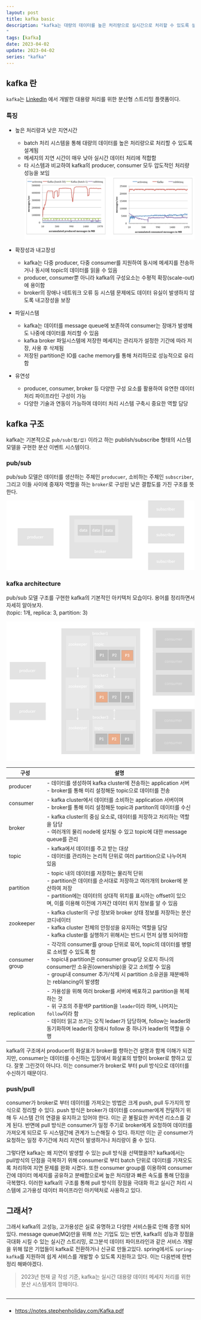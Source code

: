 ```yaml
---
layout: post
title: kafka basic
description: "kafka는 대량의 데이터를 높은 처리량으로 실시간으로 처리할 수 있도록 설계되어 있으며, 분산 시스템의 높은 가용성과 유연성을 활용하여 안정적이고 데이터 손실 없이 데이터를 전송할 수 있다. 이는 다양한 서비스에서 활용되며, 웹 사이트의 대규모 로그 데이터 수집, 이벤트 처리, 메세지 큐, 스트리밍 등의 용도로 여러 기업 및 서비스에서 사용하고 있다. kafka가 다양하게 사용되는 이유는 여러가지 특징적인 이유를 알아본다.
"
tags: [kafka]
date: 2023-04-02
update: 2023-04-02
series: "kafka"
---
```


## kafka 란
`kafka`는 [LinkedIn](https://www.linkedin.com/) 에서 개발한 대용량 처리를 위한 분산형 스트리밍 플랫폼이다. 


### 특징
* 높은 처리량과 낮은 지연시간
    * batch 처리 시스템을 통해 대량의 데이터를 높은 처리량으로 처리할 수 있도록 설계됨
    * 메세지의 지연 시간이 매우 낮아 실시간 데이터 처리에 적합함
    * 타 시스템과 비교하여 kafka의 producer, consumer 모두 압도적인 처리량 성능을 보임
![](kafka-03.png)

* 확장성과 내고장성
    * kafka는 다중 producer, 다중 consumer를 지원하여 동시에 메세지를 전송하거나 동시에 topic의 데이터를 읽을 수 있음
    * producer, consumer뿐 아니라 kafka의 구성요소는 수평적 확장(scale-out)에 용이함
    * broker의 장애나 네트워크 오류 등 시스템 문제에도 데이터 유실이 발생하지 않도록 내고장성을 보장

* 파일시스템
    * kafka는 데이터를 message queue에 보존하여 consumer는 장애가 발생해도 나중에 데이터를 처리할 수 있음
    * kafka broker 파일시스템에 저장한 메세지는 관리자가 설정한 기간에 따라 저장, 사용 후 삭제됨
    * 저장된 partition은 IO를 cache memory를 통해 처리하므로 성능적으로 유리함

* 유연성
    * producer, consumer, broker 등 다양한 구성 요소를 활용하여 유연한 데이터 처리 파이프라인 구성이 가능
    * 다양한 기술과 연동이 가능하여 데이터 처리 시스템 구축시 중요한 역할 담당


## kafka 구조
kafka는 기본적으로 `pub/sub(펍/섭)` 이라고 하는 publish/subscribe 형태의 시스템 모델을 구현한 분산 이벤트 시스템이다. 

### pub/sub
pub/sub 모델은 데이터를 생산하는 주체인 `producuer`, 소비하는 주체인 `subscriber`, 그리고 이들 사이에 중재자 역할을 하는 `broker`로 구성된 낮은 결합도를 가진 구조를 뜻한다.

![](kafka-01.png)

### kafka architecture
pub/sub 모델 구조를 구현한 kafka의 기본적인 아키텍처 모습이다. 용어를 정리하면서 자세히 알아보자.<br>
(topic: 1개, replica: 3, partition: 3)

![](kafka-02.png)

| 구성 | 설명 |
| --- | --- |
| producer | - 데이터를 생성하여 kafka cluster에 전송하는 application 서버 <br> - broker를 통해 미리 설정해둔 topic으로 데이터를 전송 |
| consumer | - kafka cluster에서 데이터를 소비하는 application 서버이며 <br> - broker를 통해 미리 설정해둔 topic과 partiton의 데이터를 수신 |
| broker | - kafka cluster의 중심 요소로, 데이터를 저장하고 처리하는 역할을 담당 <br> - 여러개의 물리 node에 설치될 수 있고 topic에 대한 message queue를 관리 |
| topic | - kafka에서 데이터를 주고 받는 대상 <br> - 데이터를 관리하는 논리적 단위로 여러 partition으로 나누어져 있음  |
| partition | - topic 내의 데이터를 저장하는 물리적 단위 <br> - partition은 데이터를 순서대로 저장하고 여러개의 broker에 분산하여 저장 <br> - partition에는 데이터의 상대적 위치를 표시하는 offset이 있으며, 이를 이용해 이전에 가져간 데이터 위치 정보를 알 수 있음 |
| zookeeper | - kafka cluster의 구성 정보와 broker 상태 정보를 저장하는 분산 코디네이터 <br> - kafka cluster 전체의 안정성을 유지하는 역할을 담당 <br> - kafka cluster를 실행하기 위해서는 반드시 먼저 실행 되어야함 |
| consumer group | - 각각의 consumer를 group 단위로 묶어, topic의 데이터를 병렬로 소비할 수 있도록 함 <br> - topic내 partition은 consumer group당 오로지 하나의 consumer만 소유권(ownership)을 갖고 소비할 수 있음 <br> - group내 consumer 추가/삭제 시 partition 소유권을 재분배하는 reblancing이 발생함 |
| replication | - 가용성을 위해 여러 broker를 서버에 배포하고 partition을 복제하는 것 <br> - 위 구조의 주황색P partition을 `leader`이라 하며, 나머지는 `follow`이라 함 <br> - 데이터 읽고 쓰기는 오직 ledaer가 담당하며, follow는 leader와 동기화하며 leader의 장애시 follow 중 하나가 leader의 역할을 수행 |


kafka의 구조에서 producer의 화살표가 broker를 향하는건 설명과 함께 이해가 되겠지만, consumer는 데이터를 수신하는 입장에서 화살표의 방향이 broker로 향하고 있다. 잘못 그린것이 아니다. 이는 consumer가 broker로 부터 pull 방식으로 데이터를 수신하기 때문이다.

### push/pull
consumer가 broker로 부터 데이터를 가져오는 방법은 크게 push, pull 두가지의 방식으로 정리할 수 있다. push 방식은 broker가 데이터를 consumer에게 전달하기 위해 두 시스템 간의 연결을 유지하고 있어야 한다. 이는 곧 불필요한 커넥션 리소스를 갖게 된다. 반면에 pull 방식은 consumer가 일정 주기로 broker에게 요청하여 데이터를 가져오게 되므로 두 시스템간에 관계가 느슨해질 수 있다. 하지만 이는 곧 consumer가 요청하는 일정 주기간에 처리 지연이 발생하거나 처리량이 줄 수 있다. 

그렇다면 kafka는 왜 지연이 발생할 수 있는 pull 방식을 선택했을까? kafka에서는 pull방식의 단점을 극복하기 위해 consumer로 부터 batch 단위로 데이터를 가져오도록 처리하여 지연 문제를 완화 시켰다. 또한 consumer group를 이용하여 consumer간에 데이터 메세지를 공유하고 분배함으로써 높은 처리량과 빠른 속도를 통해 단점을 극복했다. 이러한 kafka의 구조를 통해 pull 방식의 장점을 극대화 하고 실시간 처리 시스템에 고가용성 데이터 파이프라인 아키텍처로 사용하고 있다.

## 그래서?
그래서 kafka의 고성능, 고가용성은 실로 유명하고 다양한 서비스들로 인해 증명 되어있다. message queue(MQ)만을 위해 쓰는 기업도 있는 반면, kafka의 성능과 장점을 극대화 시킬 수 있는 실시간 스트리밍, 로그분석 데이터 파이프라인과 같은 서비스 개발을 위해 많은 기업들이 kafka로 전환하거나 신규로 만들고있다. spring에서도 `spring-kafka`를 지원하여 쉽게 서비스를 개발할 수 있도록 지원하고 있다. 이는 다음번에 한번 정리 해봐야겠다.
> 2023년 현재 글 작성 기준, kafka는 실시간 대용량 데이터 메세지 처리를 위한 분산 시스템계의 깡패이다.

##
***
###
* <https://notes.stephenholiday.com/Kafka.pdf>